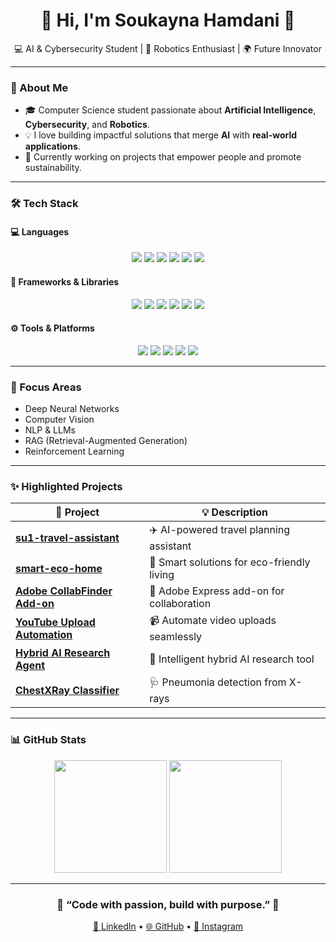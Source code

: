 <!-- 🎀 Minimalist & Aesthetic GitHub Profile README for Soukayna Hamdani -->

<h1 align="center">🌸 Hi, I'm <strong>Soukayna Hamdani</strong> 👋</h1>

<p align="center">
  💻 AI & Cybersecurity Student | 🤖 Robotics Enthusiast | 🌍 Future Innovator
</p>

---

### 🧠 About Me

- 🎓 Computer Science student passionate about **Artificial Intelligence**, **Cybersecurity**, and **Robotics**.  
- 💡 I love building impactful solutions that merge **AI** with **real-world applications**.  
- 🤝 Currently working on projects that empower people and promote sustainability.

---

### 🛠️ Tech Stack

#### 💻 Languages
<p align="center">
  <img src="https://img.shields.io/badge/Python-FADADD?style=for-the-badge&logo=python&logoColor=black" />
  <img src="https://img.shields.io/badge/C-F4B5C0?style=for-the-badge&logo=c&logoColor=black" />
  <img src="https://img.shields.io/badge/C++-F4B5C0?style=for-the-badge&logo=c%2B%2B&logoColor=black" />
  <img src="https://img.shields.io/badge/JavaScript-FADADD?style=for-the-badge&logo=javascript&logoColor=black" />
  <img src="https://img.shields.io/badge/TypeScript-F4B5C0?style=for-the-badge&logo=typescript&logoColor=black" />
  <img src="https://img.shields.io/badge/SQL-FADADD?style=for-the-badge&logo=postgresql&logoColor=black" />
</p>

#### 🧰 Frameworks & Libraries
<p align="center">
  <img src="https://img.shields.io/badge/PyTorch-FADADD?style=for-the-badge&logo=pytorch&logoColor=black" />
  <img src="https://img.shields.io/badge/TensorFlow-F4B5C0?style=for-the-badge&logo=tensorflow&logoColor=black" />
  <img src="https://img.shields.io/badge/Keras-FADADD?style=for-the-badge&logo=keras&logoColor=black" />
  <img src="https://img.shields.io/badge/scikit--learn-F4B5C0?style=for-the-badge&logo=scikit-learn&logoColor=black" />
  <img src="https://img.shields.io/badge/React-FADADD?style=for-the-badge&logo=react&logoColor=black" />
  <img src="https://img.shields.io/badge/FastAPI-F4B5C0?style=for-the-badge&logo=fastapi&logoColor=black" />
</p>

#### ⚙️ Tools & Platforms
<p align="center">
  <img src="https://img.shields.io/badge/Git-FADADD?style=for-the-badge&logo=git&logoColor=black" />
  <img src="https://img.shields.io/badge/Docker-F4B5C0?style=for-the-badge&logo=docker&logoColor=black" />
  <img src="https://img.shields.io/badge/AWS-FADADD?style=for-the-badge&logo=amazon-aws&logoColor=black" />
  <img src="https://img.shields.io/badge/MongoDB-F4B5C0?style=for-the-badge&logo=mongodb&logoColor=black" />
  <img src="https://img.shields.io/badge/Arduino-FADADD?style=for-the-badge&logo=arduino&logoColor=black" />
</p>

---

### 🧠 Focus Areas
- Deep Neural Networks  
- Computer Vision  
- NLP & LLMs  
- RAG (Retrieval-Augmented Generation)  
- Reinforcement Learning  

---

### ✨ Highlighted Projects

| 🚀 Project | 💡 Description |
|-----------|----------------|
| [**su1-travel-assistant**](https://github.com/SoukaynaHamdani/su1-tarvel-assistant) | ✈️ AI-powered travel planning assistant |
| [**smart-eco-home**](https://github.com/SoukaynaHamdani/smart-eco-home) | 🌿 Smart solutions for eco-friendly living |
| [**Adobe CollabFinder Add-on**](https://github.com/SoukaynaHamdani/Adobe-Express-Add-one-CollabFinder-) | 🤝 Adobe Express add-on for collaboration |
| [**YouTube Upload Automation**](https://github.com/SoukaynaHamdani/YouTube-upload-automation) | 📹 Automate video uploads seamlessly |
| [**Hybrid AI Research Agent**](https://github.com/SoukaynaHamdani/Hybrid-AI-Research-Agent) | 🧠 Intelligent hybrid AI research tool |
| [**ChestXRay Classifier**](https://github.com/SoukaynaHamdani/-ChestXRay-pneumonia-classification-web-app-python) | 🩺 Pneumonia detection from X-rays |

---

### 📊 GitHub Stats

<p align="center">
  <img height="180em" src="https://github-readme-stats.vercel.app/api?username=SoukaynaHamdani&show_icons=true&theme=rose_pine" />
  <img height="180em" src="https://github-readme-stats.vercel.app/api/top-langs/?username=SoukaynaHamdani&layout=compact&theme=rose_pine" />
</p>

---

<h3 align="center">🌷 “Code with passion, build with purpose.” 🌷</h3>

<p align="center">
  <a href="https://linkedin.com/in/yourprofile">💼 LinkedIn</a> • 
  <a href="https://github.com/SoukaynaHamdani">🌐 GitHub</a> • 
  <a href="https://instagram.com/yourhandle">📸 Instagram</a>
</p>
